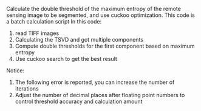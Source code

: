 Calculate the double threshold of the maximum entropy of the remote sensing image to be segmented, and use cuckoo optimization.
This code is a batch calculation script
In this code:
1. read TIFF images
2. Calculating the TSVD and got multiple components
3. Compute double thresholds for the first component based on maximum entropy
4. Use cuckoo search to get the best result

Notice:
1. The following error is reported, you can increase the number of iterations
2. Adjust the number of decimal places after floating point numbers to control threshold accuracy and calculation amount
